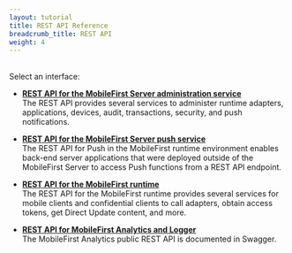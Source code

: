 ```yaml
---
layout: tutorial
title: REST API Reference
breadcrumb_title: REST API
weight: 4
---
```

<!-- NLS_CHARSET=UTF-8 -->
<br/>
Select an interface:

* **[REST API for the MobileFirst Server administration service](admin-apis)**  
    The REST API provides several services to administer runtime adapters, applications, devices, audit, transactions, security, and push notifications.

* **[REST API for the MobileFirst Server push service](push-service)**  
    The REST API for Push in the MobileFirst runtime environment enables back-end server applications that were deployed outside of the MobileFirst Server to access Push functions from a REST API endpoint.

* **[REST API for the MobileFirst runtime](runtime)**  
    The REST API for the MobileFirst runtime provides several services for mobile clients and confidential clients to call adapters, obtain access tokens, get Direct Update content, and more.

* **[REST API for MobileFirst Analytics and Logger](analytics-logger)**  
    The MobileFirst Analytics public REST API is documented in Swagger.
